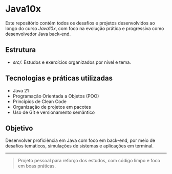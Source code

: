 # Java10x

Este repositório contém todos os desafios e projetos desenvolvidos ao longo do curso *Java10x*, com foco na evolução prática e progressiva como desenvolvedor Java back-end.

## Estrutura

- *src/*: Estudos e exercícios organizados por nível e tema.

## Tecnologias e práticas utilizadas

- Java 21
- Programação Orientada a Objetos (POO)
- Princípios de Clean Code
- Organização de projetos em pacotes
- Uso de Git e versionamento semântico

## Objetivo

Desenvolver proficiência em Java com foco em back-end, por meio de desafios temáticos, simulações de sistemas e aplicações em terminal.

---

> Projeto pessoal para reforço dos estudos, com código limpo e foco em boas práticas.